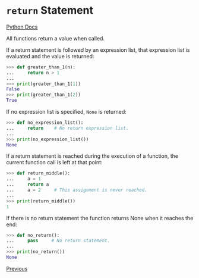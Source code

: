 # `return` Statement

[Python Docs](https://docs.python.org/3/reference/simple_stmts.html#the-return-statement)

All functions return a value when called.

If a return statement is followed by an expression list, that expression list is evaluated and the value is returned:

```python
>>> def greater_than_1(n):
...     return n > 1
...
>>> print(greater_than_1(1))
False
>>> print(greater_than_1(2))
True
```

If no expression list is specified, `None` is returned:

```python
>>> def no_expression_list():
...     return    # No return expression list.
...
>>> print(no_expression_list())
None
```

If a return statement is reached during the execution of a function, the current function call is left at that point:

```python
>>> def return_middle():
...     a = 1
...     return a
...     a = 2     # This assignment is never reached.
...
>>> print(return_middle())
1
```

If there is no return statement the function returns None when it reaches the end:

```python
>>> def no_return():
...     pass     # No return statement.
...
>>> print(no_return())
None
```

[Previous](Python-Functions)
